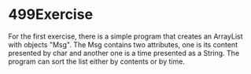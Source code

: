 # 499Exercise

For the first exercise, there is a simple program that creates an ArrayList with objects "Msg". The Msg contains two attributes, one is its content presented by char and another one is a time presented as a String. The program can sort the list either by contents or by time. 
